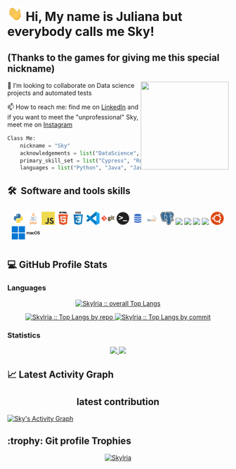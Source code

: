 # <img width="35" src="https://github.com/1999AZZAR/1999AZZAR/blob/main/resources/img/waving.gif"> Hi, My name is Juliana but everybody calls me  Sky! #
## (Thanks to the games for giving me this special nickname) ##
<img src="https://media.giphy.com/media/Wn74RUT0vjnoU98Hnt/giphy.gif" width="200" height="200" align="right"></img>
<div align="center">
</div>

<p> 💞️ I’m looking to collaborate on Data science projects and automated tests </p>

<p> 📫 How to reach me: find me on <a href="https://linkedin.com/in/julianavenâncio">LinkedIn</a> and if you want to meet the "unprofessional" Sky, meet me on <a href = "https://instagram.com/sky_jully">Instagram</a> </p>

```PYTHON
Class Me:
    nickname = "Sky"
    acknowledgements = list("DataScience", "Automated Tests", "Web Development")
    primary_skill_set = list("Cypress", "Robot", "Selenium", "Postman")
    languages = list("Python", "Java", "JavaScript")
```

<h2>🛠 &nbsp;Software and tools skills </h2>
<p align="start" style="padding:10px;">
    <code><img height="30" src="https://raw.githubusercontent.com/github/explore/80688e429a7d4ef2fca1e82350fe8e3517d3494d/topics/python/python.png"></code>
    <code><img height="30" src="https://raw.githubusercontent.com/github/explore/80688e429a7d4ef2fca1e82350fe8e3517d3494d/topics/java/java.png"></code>
    <code><img height="30" src="https://raw.githubusercontent.com/github/explore/80688e429a7d4ef2fca1e82350fe8e3517d3494d/topics/javascript/javascript.png"></code>
    <code><img height="30" src="https://raw.githubusercontent.com/github/explore/80688e429a7d4ef2fca1e82350fe8e3517d3494d/topics/html/html.png"></code>
    <code><img height="30" src="https://raw.githubusercontent.com/github/explore/80688e429a7d4ef2fca1e82350fe8e3517d3494d/topics/css/css.png"></code>
    <code><img height="30" src="https://raw.githubusercontent.com/github/explore/80688e429a7d4ef2fca1e82350fe8e3517d3494d/topics/visual-studio-code/visual-studio-code.png"></code>
    <code><img height="30" src="https://raw.githubusercontent.com/github/explore/80688e429a7d4ef2fca1e82350fe8e3517d3494d/topics/git/git.png"></code>
    <code><img height="30" src="https://raw.githubusercontent.com/github/explore/80688e429a7d4ef2fca1e82350fe8e3517d3494d/topics/terminal/terminal.png"></code>
    <code><img height="30" src="https://raw.githubusercontent.com/github/explore/80688e429a7d4ef2fca1e82350fe8e3517d3494d/topics/sql/sql.png"></code>
    <code><img height="30" src="https://raw.githubusercontent.com/github/explore/80688e429a7d4ef2fca1e82350fe8e3517d3494d/topics/mysql/mysql.png"></code>
    <code><img height="30" src="https://raw.githubusercontent.com/github/explore/80688e429a7d4ef2fca1e82350fe8e3517d3494d/topics/postgresql/postgresql.png"></code>
    <code><img height="30" src="https://www.vectorlogo.zone/logos/jupyter/jupyter-icon.svg"></code>
    <code><img height="30" src="https://upload.wikimedia.org/wikipedia/commons/2/22/Pandas_mark.svg"></code>
    <code><img height="30" src="https://www.vectorlogo.zone/logos/numpy/numpy-icon.svg"></code>
    <code><img height="30" src="https://www.cilans.net/wp-content/uploads/2019/09/scikit-learn-logo-notext-1.png"></code>
<!--     <code><img height="30" src="https://www.vectorlogo.zone/logos/tensorflow/tensorflow-icon.svg"></code> -->
<!--     <code><img height="30" src="https://www.vectorlogo.zone/logos/amazon_aws/amazon_aws-icon.svg"></code> -->
    <code><img height="30" src="https://raw.githubusercontent.com/github/explore/80688e429a7d4ef2fca1e82350fe8e3517d3494d/topics/ubuntu/ubuntu.png"></code>
    <code><img height="30" src="https://raw.githubusercontent.com/github/explore/80688e429a7d4ef2fca1e82350fe8e3517d3494d/topics/windows/windows.png"></code>
    <code><img height="30" src="https://raw.githubusercontent.com/github/explore/80688e429a7d4ef2fca1e82350fe8e3517d3494d/topics/macos/macos.png"></code>
</p>

<h2>💻 GitHub Profile Stats</h2>
  <h3>Languages</h3>
  <p align="center">
    <a href="https://github.com/Skylria/">
    <img src="https://github-readme-stats.vercel.app/api/top-langs/?username=Skylria&langs_count=6&theme=monokai&layout=compact" 
         alt="Skylria :: overall Top Langs " /></a>
  </p>
  <p align="center">
    <a href="https://github.com/Skylria/">
    <img width="45%" src="https://github-profile-summary-cards.vercel.app/api/cards/repos-per-language?username=Skylria&theme=monokai&layout=compact"
        alt="Skylria :: Top Langs by repo" />
    <img width="45%" src="https://github-profile-summary-cards.vercel.app/api/cards/most-commit-language?username=Skylria&theme=monokai&layout=compact"
        alt="Skylria :: Top Langs by commit" />
    </a>
  </p>
  <h3>Statistics</h3></summary>
    <p align="center">
    <a href="https://github.com/Skylria/">
      <img width="49.5%" src="https://github-readme-stats.vercel.app/api?username=Skylria&show_icons=true&theme=monokai&hide_border=false" />
      <img width="49.5%" src="https://github-readme-streak-stats.herokuapp.com/?user=Skylria&theme=monokai&hide_border=false" />
    </a>
    </p>
<h2> 📈 Latest Activity Graph </h2>
  <h2 align="center"> latest contribution </h2>
        <a href="https://github.com/ashutosh00710/github-readme-activity-graph">
        <img alt="Sky's Activity Graph" src="https://activity-graph.herokuapp.com/graph/?username=Skylria&bg_color=000&color=fff&line=00E676&point=fff&hide_border=false" /></a>
        <br/>

</p>
<h2> :trophy: Git profile Trophies </h2>
<p align="center"> <a href="https://github.com/ryo-ma/github-profile-trophy"><img src="https://github-profile-trophy.vercel.app/?username=Skylria&layout=compact&theme=algolia" alt="Skylria" /></a> </p>
